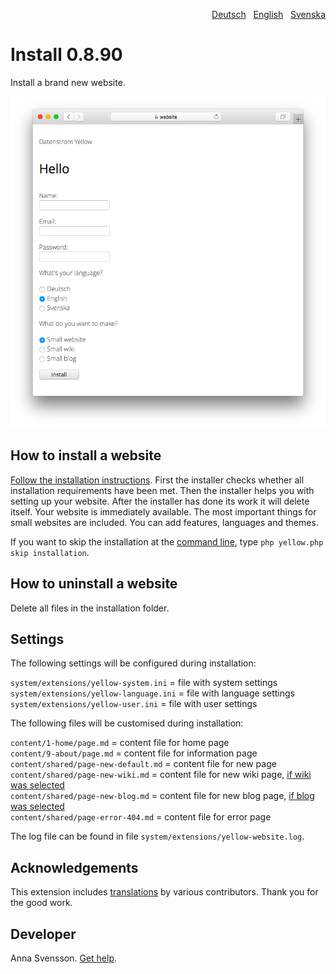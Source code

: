 <p align="right"><a href="README-de.md">Deutsch</a> &nbsp; <a href="README.md">English</a> &nbsp; <a href="README-sv.md">Svenska</a></p>

# Install 0.8.90

Install a brand new website.

<p align="center"><img src="install-screenshot.png?raw=true" alt="Screenshot"></p>

## How to install a website

[Follow the installation instructions](https://datenstrom.se/yellow/help/how-to-get-started). First the installer checks whether all installation requirements have been met. Then the installer helps you with setting up your website. After the installer has done its work it will delete itself. Your website is immediately available. The most important things for small websites are included. You can add features, languages and themes.

If you want to skip the installation at the [command line](https://github.com/annaesvensson/yellow-core), type `php yellow.php skip installation`.

## How to uninstall a website

Delete all files in the installation folder.

## Settings

The following settings will be configured during installation:

`system/extensions/yellow-system.ini` = file with system settings  
`system/extensions/yellow-language.ini` = file with language settings  
`system/extensions/yellow-user.ini` = file with user settings  

The following files will be customised during installation:

`content/1-home/page.md` = content file for home page  
`content/9-about/page.md` = content file for information page  
`content/shared/page-new-default.md` = content file for new page  
`content/shared/page-new-wiki.md` = content file for new wiki page, [if wiki was selected](https://github.com/annaesvensson/yellow-wiki)  
`content/shared/page-new-blog.md` = content file for new blog page, [if blog was selected](https://github.com/annaesvensson/yellow-blog)  
`content/shared/page-error-404.md` = content file for error page  

The log file can be found in file `system/extensions/yellow-website.log`.

## Acknowledgements

This extension includes [translations](https://github.com/annaesvensson/yellow-language) by various contributors. Thank you for the good work.

## Developer

Anna Svensson. [Get help](https://datenstrom.se/yellow/help/).
